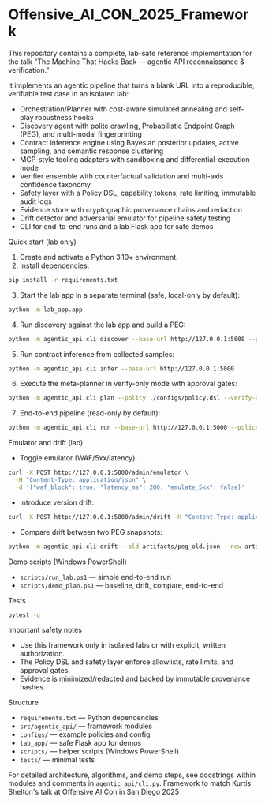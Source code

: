 # Offensive_AI_CON_2025_Framework

This repository contains a complete, lab-safe reference implementation for the talk "The Machine That Hacks Back — agentic API reconnaissance & verification."

It implements an agentic pipeline that turns a blank URL into a reproducible, verifiable test case in an isolated lab:

- Orchestration/Planner with cost-aware simulated annealing and self-play robustness hooks
- Discovery agent with polite crawling, Probabilistic Endpoint Graph (PEG), and multi-modal fingerprinting
- Contract inference engine using Bayesian posterior updates, active sampling, and semantic response clustering
- MCP-style tooling adapters with sandboxing and differential-execution mode
- Verifier ensemble with counterfactual validation and multi-axis confidence taxonomy
- Safety layer with a Policy DSL, capability tokens, rate limiting, immutable audit logs
- Evidence store with cryptographic provenance chains and redaction
- Drift detector and adversarial emulator for pipeline safety testing
- CLI for end-to-end runs and a lab Flask app for safe demos

Quick start (lab only)

1) Create and activate a Python 3.10+ environment.
2) Install dependencies:

```bash
pip install -r requirements.txt
```

3) Start the lab app in a separate terminal (safe, local-only by default):

```bash
python -m lab_app.app
```

4) Run discovery against the lab app and build a PEG:

```bash
python -m agentic_api.cli discover --base-url http://127.0.0.1:5000 --policy ./configs/policy.dsl
```

5) Run contract inference from collected samples:

```bash
python -m agentic_api.cli infer --base-url http://127.0.0.1:5000
```

6) Execute the meta-planner in verify-only mode with approval gates:

```bash
python -m agentic_api.cli plan --policy ./configs/policy.dsl --verify-only
```

7) End-to-end pipeline (read-only by default):

```bash
python -m agentic_api.cli run --base-url http://127.0.0.1:5000 --policy ./configs/policy.dsl
```

Emulator and drift (lab)

- Toggle emulator (WAF/5xx/latency):

```bash
curl -X POST http://127.0.0.1:5000/admin/emulator \
  -H "Content-Type: application/json" \
  -d '{"waf_block": true, "latency_ms": 200, "emulate_5xx": false}'
```

- Introduce version drift:

```bash
curl -X POST http://127.0.0.1:5000/admin/drift -H "Content-Type: application/json" -d '{"version": 2}'
```

- Compare drift between two PEG snapshots:

```bash
python -m agentic_api.cli drift --old artifacts/peg_old.json --new artifacts/peg.json --threshold 0.9
```

Demo scripts (Windows PowerShell)

- `scripts/run_lab.ps1` — simple end-to-end run
- `scripts/demo_plan.ps1` — baseline, drift, compare, end-to-end

Tests

```bash
pytest -q
```

Important safety notes

- Use this framework only in isolated labs or with explicit, written authorization.
- The Policy DSL and safety layer enforce allowlists, rate limits, and approval gates.
- Evidence is minimized/redacted and backed by immutable provenance hashes.

Structure

- `requirements.txt` — Python dependencies
- `src/agentic_api/` — framework modules
- `configs/` — example policies and config
- `lab_app/` — safe Flask app for demos
- `scripts/` — helper scripts (Windows PowerShell)
- `tests/` — minimal tests

For detailed architecture, algorithms, and demo steps, see docstrings within modules and comments in `agentic_api/cli.py`.
Framework to match Kurtis Shelton's talk at Offensive AI Con in San Diego 2025

